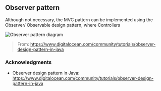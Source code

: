#

## Observer pattern

Although not necessary, the MVC pattern can be implemented using the Observer/
Observable design pattern, where Controllers

![Observer pattern diagram](https://journaldev.nyc3.digitaloceanspaces.com/2013/07/observer-pattern-450x364.png)

> From: <https://www.digitalocean.com/community/tutorials/observer-design-pattern-in-java>

### Acknowledgments

- Observer design pattern in Java:
  <https://www.digitalocean.com/community/tutorials/observer-design-pattern-in-java>
